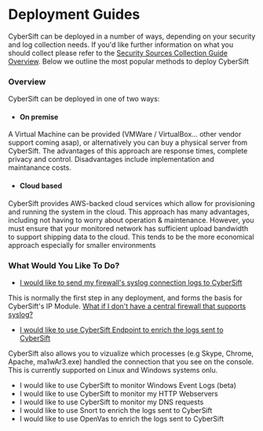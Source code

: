 # Deployment Guides

CyberSift can be deployed in a number of ways, depending on your security and log collection needs. If you'd like further information on what you should collect please refer to the [Security Sources Collection Guide Overview](#). Below we outline the most popular methods to deploy CyberSift 

### Overview

CyberSift can be deployed in one of two ways: 

  - #### On premise
A Virtual Machine can be provided (VMWare / VirtualBox... other vendor support coming asap), or alternatively you can buy a physical server from CyberSift. The advantages of this approach are response times, complete privacy and control. Disadvantages include implementation and maintanance costs.    
  
  - #### Cloud based
CyberSift provides AWS-backed cloud services which allow for provisioning and running the system in the cloud. This approach has many advantages, including not having to worry about operation & maintenance. However, you must ensure that your monitored network has sufficient upload bandwidth to support shipping data to the cloud. This tends to be the more economical approach especially for smaller environments

### What Would You Like To Do?

- [I would like to send my firewall's syslog connection logs to CyberSift](https://github.com/CyberSift/CyberSift_Documentation/blob/master/Deployment%20Guides/firewall-connections-syslog.md)

This is normally the first step in any deployment, and forms the basis for CyberSift's IP Module. [What if I don't have a central firewall that supports syslog?](https://github.com/CyberSift/CyberSift_Documentation/blob/master/Deployment%20Guides/connections-logs-without-firewall.md)

- [I would like to use CyberSift Endpoint to enrich the logs sent to CyberSift](https://github.com/CyberSift/CyberSift_Documentation/blob/master/Deployment%20Guides/cybersift-endpoint-network-processes.md)

CyberSift also allows you to vizualize which processes (e.g Skype, Chrome, Apache, ma1wAr3.exe) handled the connection that you see on the console. This is currently supported on Linux and Windows systems onlu.

- I would like to use CyberSift to monitor Windows Event Logs (beta)
- I would like to use CyberSift to monitor my HTTP Webservers
- I would like to use CyberSift to monitor my DNS requests
- I would like to use Snort to enrich the logs sent to CyberSift
- I would like to use OpenVas to enrich the logs sent to CyberSift
